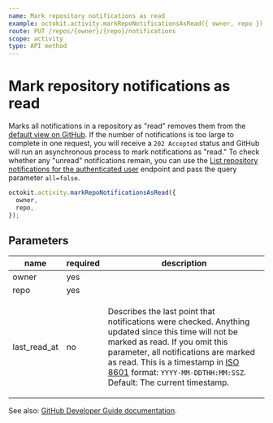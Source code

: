 ```yaml
---
name: Mark repository notifications as read
example: octokit.activity.markRepoNotificationsAsRead({ owner, repo })
route: PUT /repos/{owner}/{repo}/notifications
scope: activity
type: API method
---
```


# Mark repository notifications as read

Marks all notifications in a repository as "read" removes them from the [default view on GitHub](https://github.com/notifications). If the number of notifications is too large to complete in one request, you will receive a `202 Accepted` status and GitHub will run an asynchronous process to mark notifications as "read." To check whether any "unread" notifications remain, you can use the [List repository notifications for the authenticated user](https://developer.github.com/v3/activity/notifications/#list-repository-notifications-for-the-authenticated-user) endpoint and pass the query parameter `all=false`.

```js
octokit.activity.markRepoNotificationsAsRead({
  owner,
  repo,
});
```

## Parameters

<table>
  <thead>
    <tr>
      <th>name</th>
      <th>required</th>
      <th>description</th>
    </tr>
  </thead>
  <tbody>
    <tr><td>owner</td><td>yes</td><td>

</td></tr>
<tr><td>repo</td><td>yes</td><td>

</td></tr>
<tr><td>last_read_at</td><td>no</td><td>

Describes the last point that notifications were checked. Anything updated since this time will not be marked as read. If you omit this parameter, all notifications are marked as read. This is a timestamp in [ISO 8601](https://en.wikipedia.org/wiki/ISO_8601) format: `YYYY-MM-DDTHH:MM:SSZ`. Default: The current timestamp.

</td></tr>
  </tbody>
</table>

See also: [GitHub Developer Guide documentation](https://developer.github.com/v3/activity/notifications/#mark-repository-notifications-as-read).
